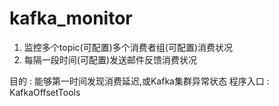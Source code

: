 # kafka_monitor
1. 监控多个topic(可配置)多个消费者组(可配置)消费状况
2. 每隔一段时间(可配置)发送邮件反馈消费状况

目的 : 能够第一时间发现消费延迟,或Kafka集群异常状态
程序入口 : KafkaOffsetTools
